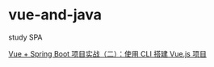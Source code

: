 # vue-and-java
study SPA

[Vue + Spring Boot 项目实战（二）：使用 CLI 搭建 Vue.js 项目](https://learner.blog.csdn.net/article/details/88926242)
